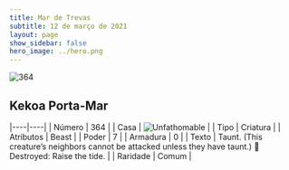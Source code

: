 ```yaml
---
title: Mar de Trevas
subtitle: 12 de março de 2021
layout: page
show_sidebar: false
hero_image: ../hero.png
---
```


![364](https://cdn.keyforgegame.com/media/card_front/pt/496_364_QV29CQ3363W_pt.png)

## Kekoa Porta-Mar

|----|----|
| Número | 364 |
| Casa | ![Unfathomable](https://archonarcana.com/images/thumb/1/10/Unfathomable.png/22px-Unfathomable.png "Abissais") |
| Tipo | Criatura |
| Atributos | Beast |
| Poder | 7 |
| Armadura | 0 |
| Texto | Taunt. (This creature’s neighbors cannot be attacked unless they have taunt.)   Destroyed: Raise the tide. |
| Raridade | Comum |
